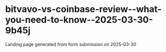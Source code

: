 # bitvavo-vs-coinbase-review--what-you-need-to-know--2025-03-30-9b45j
Landing page generated from form submission on 2025-03-30
